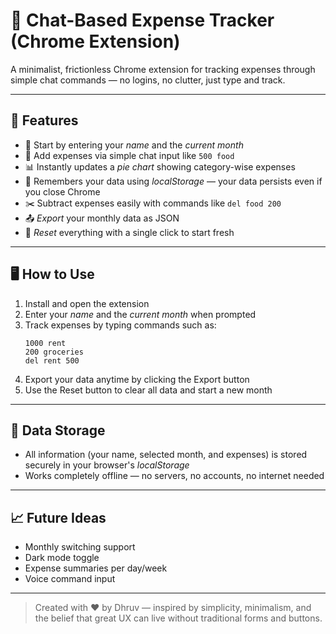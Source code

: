 
# 🧾 Chat-Based Expense Tracker (Chrome Extension)

A minimalist, frictionless Chrome extension for tracking expenses through simple chat commands — no logins, no clutter, just type and track.

---

## 🚀 Features

- 🔸 Start by entering your *name* and the *current month*
- 💬 Add expenses via simple chat input like `500 food`
- 📊 Instantly updates a *pie chart* showing category-wise expenses
- 🧠 Remembers your data using *localStorage* — your data persists even if you close Chrome
- ✂️ Subtract expenses easily with commands like `del food 200`
- 📤 *Export* your monthly data as JSON
- 🔄 *Reset* everything with a single click to start fresh

---

## 🖥️ How to Use

1. Install and open the extension
2. Enter your *name* and the *current month* when prompted
3. Track expenses by typing commands such as:
   ```
   1000 rent
   200 groceries
   del rent 500
   ```
4. Export your data anytime by clicking the Export button
5. Use the Reset button to clear all data and start a new month

---

## 💾 Data Storage

- All information (your name, selected month, and expenses) is stored securely in your browser's *localStorage*
- Works completely offline — no servers, no accounts, no internet needed

---

## 📈 Future Ideas

- Monthly switching support
- Dark mode toggle
- Expense summaries per day/week
- Voice command input

---

> Created with ❤️ by Dhruv — inspired by simplicity, minimalism, and the belief that great UX can live without traditional forms and buttons.
